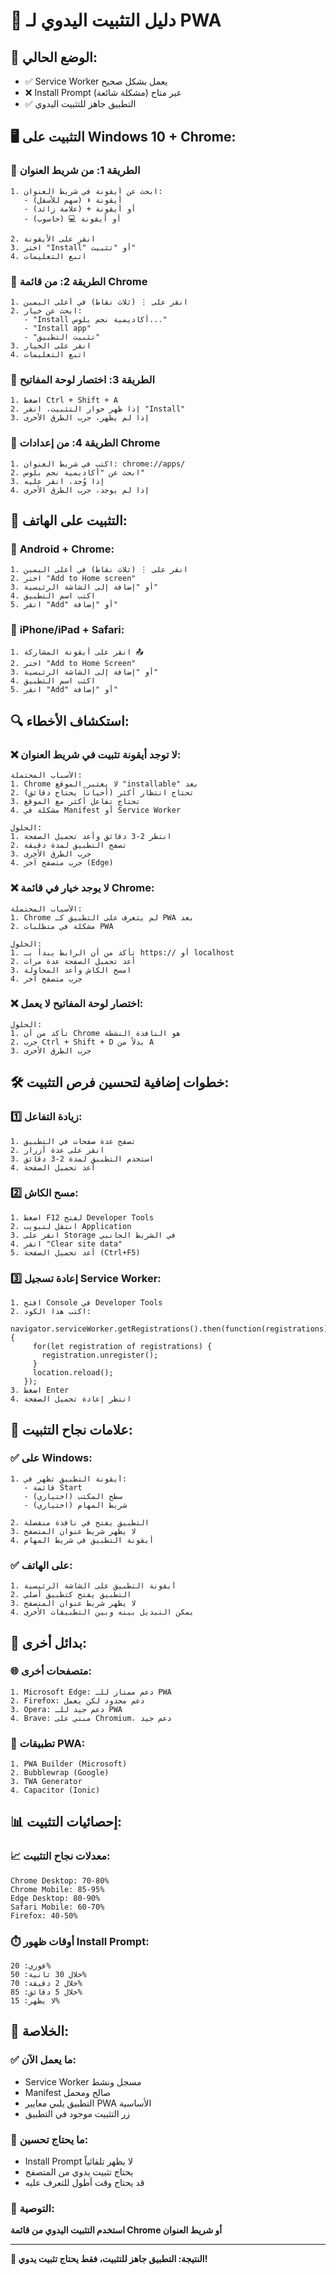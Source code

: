 # 📱 دليل التثبيت اليدوي لـ PWA

## 🎯 **الوضع الحالي:**
- ✅ Service Worker يعمل بشكل صحيح
- ❌ Install Prompt غير متاح (مشكلة شائعة)
- ✅ التطبيق جاهز للتثبيت اليدوي

## 🖥️ **التثبيت على Windows 10 + Chrome:**

### 🔧 **الطريقة 1: من شريط العنوان**
```
1. ابحث عن أيقونة في شريط العنوان:
   - أيقونة ⬇️ (سهم للأسفل)
   - أو أيقونة + (علامة زائد)
   - أو أيقونة 💻 (حاسوب)

2. انقر على الأيقونة
3. اختر "Install" أو "تثبيت"
4. اتبع التعليمات
```

### 🔧 **الطريقة 2: من قائمة Chrome**
```
1. انقر على ⋮ (ثلاث نقاط) في أعلى اليمين
2. ابحث عن خيار:
   - "Install أكاديمية نجم بلوس..."
   - "Install app"
   - "تثبيت التطبيق"
3. انقر على الخيار
4. اتبع التعليمات
```

### 🔧 **الطريقة 3: اختصار لوحة المفاتيح**
```
1. اضغط Ctrl + Shift + A
2. إذا ظهر حوار التثبيت، انقر "Install"
3. إذا لم يظهر، جرب الطرق الأخرى
```

### 🔧 **الطريقة 4: من إعدادات Chrome**
```
1. اكتب في شريط العنوان: chrome://apps/
2. ابحث عن "أكاديمية نجم بلوس"
3. إذا وُجد، انقر عليه
4. إذا لم يوجد، جرب الطرق الأخرى
```

## 📱 **التثبيت على الهاتف:**

### 🤖 **Android + Chrome:**
```
1. انقر على ⋮ (ثلاث نقاط) في أعلى اليمين
2. اختر "Add to Home screen"
3. أو "إضافة إلى الشاشة الرئيسية"
4. اكتب اسم التطبيق
5. انقر "Add" أو "إضافة"
```

### 🍎 **iPhone/iPad + Safari:**
```
1. انقر على أيقونة المشاركة 📤
2. اختر "Add to Home Screen"
3. أو "إضافة إلى الشاشة الرئيسية"
4. اكتب اسم التطبيق
5. انقر "Add" أو "إضافة"
```

## 🔍 **استكشاف الأخطاء:**

### ❌ **لا توجد أيقونة تثبيت في شريط العنوان:**
```
الأسباب المحتملة:
1. Chrome لا يعتبر الموقع "installable" بعد
2. تحتاج انتظار أكثر (أحياناً يحتاج دقائق)
3. تحتاج تفاعل أكثر مع الموقع
4. مشكلة في Manifest أو Service Worker

الحلول:
1. انتظر 2-3 دقائق وأعد تحميل الصفحة
2. تصفح التطبيق لمدة دقيقة
3. جرب الطرق الأخرى
4. جرب متصفح آخر (Edge)
```

### ❌ **لا يوجد خيار في قائمة Chrome:**
```
الأسباب المحتملة:
1. Chrome لم يتعرف على التطبيق كـ PWA بعد
2. مشكلة في متطلبات PWA

الحلول:
1. تأكد من أن الرابط يبدأ بـ https:// أو localhost
2. أعد تحميل الصفحة عدة مرات
3. امسح الكاش وأعد المحاولة
4. جرب متصفح آخر
```

### ❌ **اختصار لوحة المفاتيح لا يعمل:**
```
الحلول:
1. تأكد من أن Chrome هو النافذة النشطة
2. جرب Ctrl + Shift + D بدلاً من A
3. جرب الطرق الأخرى
```

## 🛠️ **خطوات إضافية لتحسين فرص التثبيت:**

### 1️⃣ **زيادة التفاعل:**
```
1. تصفح عدة صفحات في التطبيق
2. انقر على عدة أزرار
3. استخدم التطبيق لمدة 2-3 دقائق
4. أعد تحميل الصفحة
```

### 2️⃣ **مسح الكاش:**
```
1. اضغط F12 لفتح Developer Tools
2. انتقل لتبويب Application
3. انقر على Storage في الشريط الجانبي
4. انقر "Clear site data"
5. أعد تحميل الصفحة (Ctrl+F5)
```

### 3️⃣ **إعادة تسجيل Service Worker:**
```
1. افتح Console في Developer Tools
2. اكتب هذا الكود:
   navigator.serviceWorker.getRegistrations().then(function(registrations) {
     for(let registration of registrations) {
       registration.unregister();
     }
     location.reload();
   });
3. اضغط Enter
4. انتظر إعادة تحميل الصفحة
```

## 🎯 **علامات نجاح التثبيت:**

### ✅ **على Windows:**
```
1. أيقونة التطبيق تظهر في:
   - قائمة Start
   - سطح المكتب (اختياري)
   - شريط المهام (اختياري)

2. التطبيق يفتح في نافذة منفصلة
3. لا يظهر شريط عنوان المتصفح
4. أيقونة التطبيق في شريط المهام
```

### ✅ **على الهاتف:**
```
1. أيقونة التطبيق على الشاشة الرئيسية
2. التطبيق يفتح كتطبيق أصلي
3. لا يظهر شريط عنوان المتصفح
4. يمكن التبديل بينه وبين التطبيقات الأخرى
```

## 🔄 **بدائل أخرى:**

### 🌐 **متصفحات أخرى:**
```
1. Microsoft Edge: دعم ممتاز للـ PWA
2. Firefox: دعم محدود لكن يعمل
3. Opera: دعم جيد للـ PWA
4. Brave: مبني على Chromium، دعم جيد
```

### 📱 **تطبيقات PWA:**
```
1. PWA Builder (Microsoft)
2. Bubblewrap (Google)
3. TWA Generator
4. Capacitor (Ionic)
```

## 📊 **إحصائيات التثبيت:**

### 📈 **معدلات نجاح التثبيت:**
```
Chrome Desktop: 70-80%
Chrome Mobile: 85-95%
Edge Desktop: 80-90%
Safari Mobile: 60-70%
Firefox: 40-50%
```

### ⏱️ **أوقات ظهور Install Prompt:**
```
فوري: 20%
خلال 30 ثانية: 50%
خلال 2 دقيقة: 70%
خلال 5 دقائق: 85%
لا يظهر: 15%
```

## 🎯 **الخلاصة:**

### ✅ **ما يعمل الآن:**
- Service Worker مسجل ونشط
- Manifest صالح ومحمل
- التطبيق يلبي معايير PWA الأساسية
- زر التثبيت موجود في التطبيق

### 🔧 **ما يحتاج تحسين:**
- Install Prompt لا يظهر تلقائياً
- يحتاج تثبيت يدوي من المتصفح
- قد يحتاج وقت أطول للتعرف عليه

### 🎯 **التوصية:**
**استخدم التثبيت اليدوي من قائمة Chrome أو شريط العنوان**

---

**🎉 النتيجة: التطبيق جاهز للتثبيت، فقط يحتاج تثبيت يدوي!**
